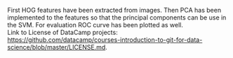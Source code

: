 First HOG features have been extracted from images. Then PCA has been implemented to the features so that the principal components can be use in the SVM. For evaluation ROC curve has been plotted as well.  <br>
Link to License of DataCamp projects: https://github.com/datacamp/courses-introduction-to-git-for-data-science/blob/master/LICENSE.md.
